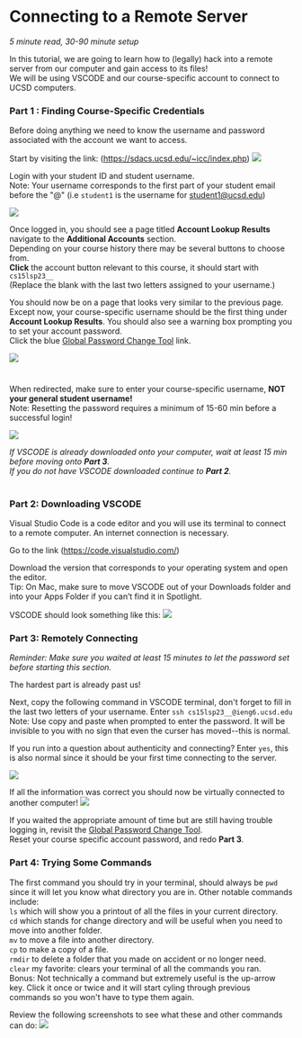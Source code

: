 # Connecting to a Remote Server #
 
*5 minute read, 30-90 minute setup* 

In this tutorial, we are going to learn how to (legally) hack into a remote server from our computer and gain access to its files!<br>
We will be using VSCODE and our course-specific account to connect to UCSD computers.

### Part 1 : Finding Course-Specific Credentials ###
Before doing anything we need to know the username and password associated with the account we want to access.

Start by visiting the link: 
(https://sdacs.ucsd.edu/~icc/index.php)
<img src="./images/accountlookup.png">

Login with your student ID and student username. <br>
Note: Your username corresponds to the first part of your student email before the "@" (i.e `student1` is the username for student1@ucsd.edu)

<img src="./images/resultsloggedin1.png">

Once logged in, you should see a page titled **Account Lookup Results** navigate to the **Additional Accounts** section.<br>
Depending on your course history there may be several buttons to choose from.<br>
**Click** the account button relevant to this course, it should start with `cs15lsp23__` <br>
(Replace the blank with the last two letters assigned to your username.)

You should now be on a page that looks very similar to the previous page. <br> Except now, your course-specific username should be the first thing under **Account Lookup Results**. You should also see a warning box prompting you to set your account password. <br> Click the blue <ins>Global Password Change Tool</ins> link.

<img src="./images/resultsloggedin2.png">

#
When redirected, make sure to enter your course-specific username, **NOT your general student username!** <br>
Note: Resetting the password requires a minimum of 15-60 min before a successful login!

<img src="./images/enteruser.png">


*If VSCODE is already downloaded onto your computer, wait at least 15 min before moving onto **Part 3**.* <br>
*If you do not have VSCODE downloaded continue to **Part 2**.*
#

### Part 2: Downloading VSCODE ###
Visual Studio Code is a code editor and you will use its terminal to connect to a remote computer. An internet connection is necessary. 

Go to the link (https://code.visualstudio.com/)

Download the version that corresponds to your operating system and open the editor. <br>
Tip: On Mac, make sure to move VSCODE out of your Downloads folder and into your Apps Folder if you can’t find it in Spotlight.

VSCODE should look something like this:
<img src="./images/VSCODE.png">

### Part 3: Remotely Connecting ###
*Reminder: Make sure you waited at least 15 minutes to let the password set before starting this section.*

The hardest part is already past us!

Next, copy the following command in VSCODE terminal, don't forget to fill in the last two letters of your username.
Enter `ssh cs15lsp23__@ieng6.ucsd.edu`
Note: Use copy and paste when prompted to enter the password. It will be invisible to you with no sign that even the curser has moved--this is normal.

If you run into a question about authenticity and connecting? Enter `yes`, this is also normal since it should be your first time connecting to the server.

<img src ="./images/firsttimelogin.png">

If all the information was correct you should now be virtually connected to another computer!
<img src ="./images/success.png">

If you waited the appropriate amount of time but are still having trouble logging in, revisit the <ins>Global Password Change Tool</ins>.<br> Reset your course specific account password, and redo **Part 3**.

### Part 4: Trying Some Commands ###
The first command you should try in your terminal, should always be `pwd` since it will let you know what directory you are in.
Other notable commands include: <br>
`ls` which will show you a printout of all the files in your current directory. <br>
`cd` which stands for change directory and will be useful when you need to move into another folder. <br>
`mv` to move a file into another directory. <br>
`cp` to make a copy of a file. <br>
`rmdir` to delete a folder that you made on accident or no longer need. <br>
`clear` my favorite: clears your terminal of all the commands you ran. <br>
Bonus: Not technically a command but extremely useful is the up-arrow key. Click it once or twice and it will start cyling through previous commands so you won't have to type them again.


Review the following screenshots to see what these and other commands can do:
<img src="./images/somecommands.png">
